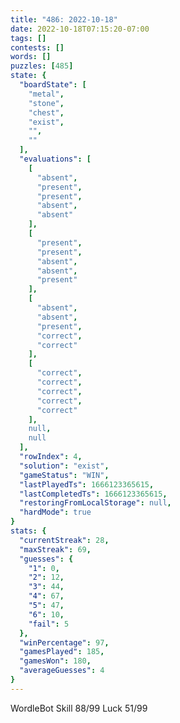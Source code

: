 ```yaml
---
title: "486: 2022-10-18"
date: 2022-10-18T07:15:20-07:00
tags: []
contests: []
words: []
puzzles: [485]
state: {
  "boardState": [
    "metal",
    "stone",
    "chest",
    "exist",
    "",
    ""
  ],
  "evaluations": [
    [
      "absent",
      "present",
      "present",
      "absent",
      "absent"
    ],
    [
      "present",
      "present",
      "absent",
      "absent",
      "present"
    ],
    [
      "absent",
      "absent",
      "present",
      "correct",
      "correct"
    ],
    [
      "correct",
      "correct",
      "correct",
      "correct",
      "correct"
    ],
    null,
    null
  ],
  "rowIndex": 4,
  "solution": "exist",
  "gameStatus": "WIN",
  "lastPlayedTs": 1666123365615,
  "lastCompletedTs": 1666123365615,
  "restoringFromLocalStorage": null,
  "hardMode": true
}
stats: {
  "currentStreak": 28,
  "maxStreak": 69,
  "guesses": {
    "1": 0,
    "2": 12,
    "3": 44,
    "4": 67,
    "5": 47,
    "6": 10,
    "fail": 5
  },
  "winPercentage": 97,
  "gamesPlayed": 185,
  "gamesWon": 180,
  "averageGuesses": 4
}
---
```


<!-- more -->
WordleBot
Skill 88/99
Luck 51/99
